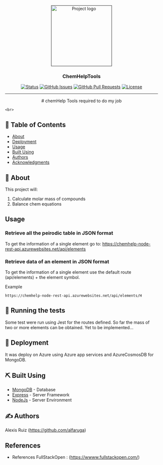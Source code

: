 <p align="center">
  <a href="" rel="noopener">
 <img width=200px height=200px src="https://i.imgur.com/6wj0hh6.jpg" alt="Project logo"></a>
</p>

<h3 align="center">ChemHelpTools</h3>

<div align="center">

[![Status](https://img.shields.io/badge/status-active-success.svg)]()
[![GitHub Issues](https://img.shields.io/github/issues/kylelobo/The-Documentation-Compendium.svg)](https://github.com/kylelobo/The-Documentation-Compendium/issues)
[![GitHub Pull Requests](https://img.shields.io/github/issues-pr/kylelobo/The-Documentation-Compendium.svg)](https://github.com/kylelobo/The-Documentation-Compendium/pulls)
[![License](https://img.shields.io/badge/license-MIT-blue.svg)](/LICENSE)

</div>

---

<p align="center"> # chemHelp
Tools required to do my job



    <br> 
</p>

## 📝 Table of Contents

- [About](#about)
- [Deployment](#deployment)
- [Usage](#usage)
- [Built Using](#built_using)
- [Authors](#authors)
- [Acknowledgments](#acknowledgement)

## 🧐 About <a name = "about"></a>


This project will:
 
 1) Calculate molar mass of compounds
 2) Balance chem equations


## Usage 

### Retrieve all the peirodic table in JSON format

To get the information of a single element go to:
https://chemhelp-node-rest-api.azurewebsites.net/api/elements

### Retrieve data of an element in JSON format

To get the information of a single element use the default route (api/elements) + the element symbol.

Example

```
https://chemhelp-node-rest-api.azurewebsites.net/api/elements/H
```

## 🔧 Running the tests <a name = "tests"></a>

Some test were run using Jest for the routes defined. So far the mass of two or more elements can be obtained. Yet to be implemented...
## 🚀 Deployment <a name = "deployment"></a>

It was deploy on Azure using Azure app services and AzureCosmosDB for MongoDB.

## ⛏️ Built Using <a name = "built_using"></a>

- [MongoDB](https://www.mongodb.com/) - Database
- [Express](https://expressjs.com/) - Server Framework
- [NodeJs](https://nodejs.org/en/) - Server Environment

## ✍️ Authors <a name = "authors"></a>

Alexis Ruiz (https://github.com/alfaruga)

##  References <a name = "acknowledgement"></a>

- References FullStackOpen : (https://wwww.fullstackopen.com/)